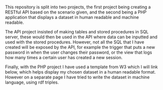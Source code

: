 This repository is split into two projects, the first project being creating a RESTful API based on the scenario given, and the second being a PHP application that displays a dataset in human readable and machine readable. 

The API project insisted of making tables and stored procedures in SQL server, these would then be used in the API where data can be inputted and used with the stored procedures. However, not all the SQL that I have created will be exposed by the API, for example the trigger that puts a new password in when the user changes their password, or the view that logs how many times a certain user has created a new session. 

Finally, with the PHP project I have used a template from W3 which I will link below, which helps display my chosen dataset in a human readable format. However on a separate page I have tried to write the dataset in machine language, using rdf triples. 


